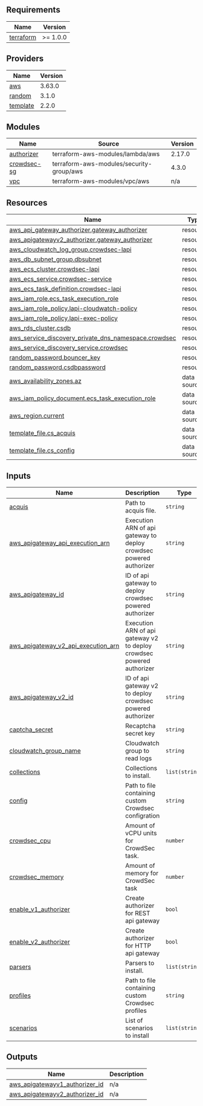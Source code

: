 ## Requirements

| Name | Version |
|------|---------|
| <a name="requirement_terraform"></a> [terraform](#requirement\_terraform) | >= 1.0.0 |

## Providers

| Name | Version |
|------|---------|
| <a name="provider_aws"></a> [aws](#provider\_aws) | 3.63.0 |
| <a name="provider_random"></a> [random](#provider\_random) | 3.1.0 |
| <a name="provider_template"></a> [template](#provider\_template) | 2.2.0 |

## Modules

| Name | Source | Version |
|------|--------|---------|
| <a name="module_authorizer"></a> [authorizer](#module\_authorizer) | terraform-aws-modules/lambda/aws | 2.17.0 |
| <a name="module_crowdsec-sg"></a> [crowdsec-sg](#module\_crowdsec-sg) | terraform-aws-modules/security-group/aws | 4.3.0 |
| <a name="module_vpc"></a> [vpc](#module\_vpc) | terraform-aws-modules/vpc/aws | n/a |

## Resources

| Name | Type |
|------|------|
| [aws_api_gateway_authorizer.gateway_authorizer](https://registry.terraform.io/providers/hashicorp/aws/latest/docs/resources/api_gateway_authorizer) | resource |
| [aws_apigatewayv2_authorizer.gateway_authorizer](https://registry.terraform.io/providers/hashicorp/aws/latest/docs/resources/apigatewayv2_authorizer) | resource |
| [aws_cloudwatch_log_group.crowdsec-lapi](https://registry.terraform.io/providers/hashicorp/aws/latest/docs/resources/cloudwatch_log_group) | resource |
| [aws_db_subnet_group.dbsubnet](https://registry.terraform.io/providers/hashicorp/aws/latest/docs/resources/db_subnet_group) | resource |
| [aws_ecs_cluster.crowdsec-lapi](https://registry.terraform.io/providers/hashicorp/aws/latest/docs/resources/ecs_cluster) | resource |
| [aws_ecs_service.crowdsec-service](https://registry.terraform.io/providers/hashicorp/aws/latest/docs/resources/ecs_service) | resource |
| [aws_ecs_task_definition.crowdsec-lapi](https://registry.terraform.io/providers/hashicorp/aws/latest/docs/resources/ecs_task_definition) | resource |
| [aws_iam_role.ecs_task_execution_role](https://registry.terraform.io/providers/hashicorp/aws/latest/docs/resources/iam_role) | resource |
| [aws_iam_role_policy.lapi-cloudwatch-policy](https://registry.terraform.io/providers/hashicorp/aws/latest/docs/resources/iam_role_policy) | resource |
| [aws_iam_role_policy.lapi-exec-policy](https://registry.terraform.io/providers/hashicorp/aws/latest/docs/resources/iam_role_policy) | resource |
| [aws_rds_cluster.csdb](https://registry.terraform.io/providers/hashicorp/aws/latest/docs/resources/rds_cluster) | resource |
| [aws_service_discovery_private_dns_namespace.crowdsec](https://registry.terraform.io/providers/hashicorp/aws/latest/docs/resources/service_discovery_private_dns_namespace) | resource |
| [aws_service_discovery_service.crowdsec](https://registry.terraform.io/providers/hashicorp/aws/latest/docs/resources/service_discovery_service) | resource |
| [random_password.bouncer_key](https://registry.terraform.io/providers/hashicorp/random/latest/docs/resources/password) | resource |
| [random_password.csdbpassword](https://registry.terraform.io/providers/hashicorp/random/latest/docs/resources/password) | resource |
| [aws_availability_zones.az](https://registry.terraform.io/providers/hashicorp/aws/latest/docs/data-sources/availability_zones) | data source |
| [aws_iam_policy_document.ecs_task_execution_role](https://registry.terraform.io/providers/hashicorp/aws/latest/docs/data-sources/iam_policy_document) | data source |
| [aws_region.current](https://registry.terraform.io/providers/hashicorp/aws/latest/docs/data-sources/region) | data source |
| [template_file.cs_acquis](https://registry.terraform.io/providers/hashicorp/template/latest/docs/data-sources/file) | data source |
| [template_file.cs_config](https://registry.terraform.io/providers/hashicorp/template/latest/docs/data-sources/file) | data source |

## Inputs

| Name | Description | Type | Default | Required |
|------|-------------|------|---------|:--------:|
| <a name="input_acquis"></a> [acquis](#input\_acquis) | Path to acquis file. | `string` | `""` | no |
| <a name="input_aws_apigateway_api_execution_arn"></a> [aws\_apigateway\_api\_execution\_arn](#input\_aws\_apigateway\_api\_execution\_arn) | Execution ARN of api gateway to deploy crowdsec powered authorizer | `string` | `""` | no |
| <a name="input_aws_apigateway_id"></a> [aws\_apigateway\_id](#input\_aws\_apigateway\_id) | ID of api gateway to deploy crowdsec powered authorizer | `string` | `""` | no |
| <a name="input_aws_apigateway_v2_api_execution_arn"></a> [aws\_apigateway\_v2\_api\_execution\_arn](#input\_aws\_apigateway\_v2\_api\_execution\_arn) | Execution ARN of api gateway v2 to deploy crowdsec powered authorizer | `string` | `""` | no |
| <a name="input_aws_apigateway_v2_id"></a> [aws\_apigateway\_v2\_id](#input\_aws\_apigateway\_v2\_id) | ID of api gateway v2 to deploy crowdsec powered authorizer | `string` | `""` | no |
| <a name="input_captcha_secret"></a> [captcha\_secret](#input\_captcha\_secret) | Recaptcha secret key | `string` | n/a | yes |
| <a name="input_cloudwatch_group_name"></a> [cloudwatch\_group\_name](#input\_cloudwatch\_group\_name) | Cloudwatch group to read logs | `string` | n/a | yes |
| <a name="input_collections"></a> [collections](#input\_collections) | Collections to install. | `list(string)` | `[]` | no |
| <a name="input_config"></a> [config](#input\_config) | Path to file containing custom Crowdsec configration | `string` | `""` | no |
| <a name="input_crowdsec_cpu"></a> [crowdsec\_cpu](#input\_crowdsec\_cpu) | Amount of vCPU units for CrowdSec task. | `number` | `256` | no |
| <a name="input_crowdsec_memory"></a> [crowdsec\_memory](#input\_crowdsec\_memory) | Amount of memory for CrowdSec task | `number` | `512` | no |
| <a name="input_enable_v1_authorizer"></a> [enable\_v1\_authorizer](#input\_enable\_v1\_authorizer) | Create authorizer for REST api gateway | `bool` | `false` | no |
| <a name="input_enable_v2_authorizer"></a> [enable\_v2\_authorizer](#input\_enable\_v2\_authorizer) | Create authorizer for HTTP api gateway | `bool` | `false` | no |
| <a name="input_parsers"></a> [parsers](#input\_parsers) | Parsers to install. | `list(string)` | `[]` | no |
| <a name="input_profiles"></a> [profiles](#input\_profiles) | Path to file containing custom Crowdsec profiles | `string` | `""` | no |
| <a name="input_scenarios"></a> [scenarios](#input\_scenarios) | List of scenarios to install | `list(string)` | `[]` | no |

## Outputs

| Name | Description |
|------|-------------|
| <a name="output_aws_apigatewayv1_authorizer_id"></a> [aws\_apigatewayv1\_authorizer\_id](#output\_aws\_apigatewayv1\_authorizer\_id) | n/a |
| <a name="output_aws_apigatewayv2_authorizer_id"></a> [aws\_apigatewayv2\_authorizer\_id](#output\_aws\_apigatewayv2\_authorizer\_id) | n/a |

